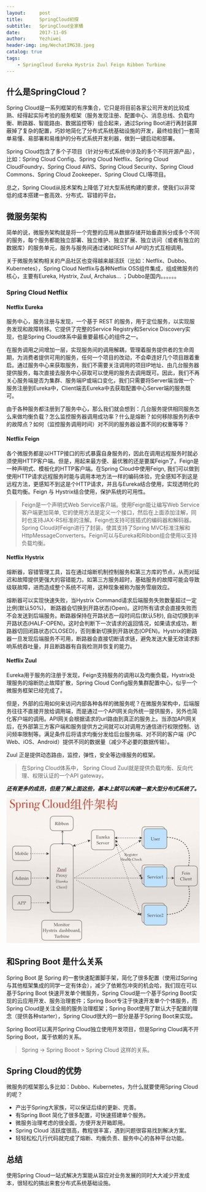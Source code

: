 ```yaml
---
layout:     post
title:      SpringCloud初探
subtitle:   SpringCloud全家桶
date:       2017-11-05
author:     Yezhiwei
header-img: img/WechatIMG38.jpeg
catalog: true
tags:
    - SpringCloud Eureka Hystrix Zuul Feign Ribbon Turbine
---
```



## 什么是SpringCloud？

Spring Cloud是一系列框架的有序集合，它只是将目前各家公司开发的比较成熟、经得起实际考验的服务框架（服务发现注册、配置中心、消息总线、负载均衡、断路器、智能路由、数据监控等）组合起来，通过Spring Boot进行再封装屏蔽掉了复杂的配置，巧妙地简化了分布式系统基础设施的开发，最终给我们一套简单易懂、易部署和易维护的分布式系统开发利器，做到一键启动和部署。

Spring Cloud包含了多个子项目（针对分布式系统中涉及的多个不同开源产品），比如：Spring Cloud Config、Spring Cloud Netflix、Spring Cloud CloudFoundry、Spring Cloud AWS、Spring Cloud Security、Spring Cloud Commons、Spring Cloud Zookeeper、Spring Cloud CLI等项目。

总之，Spring Cloud从技术架构上降低了对大型系统构建的要求，使我们以非常低的成本搭建一套高效、分布式、容错的平台。

## 微服务架构

简单的说，微服务架构就是将一个完整的应用从数据存储开始垂直拆分成多个不同的服务，每个服务都能独立部署、独立维护、独立扩展、独立访问（或者有独立的数据库）的服务单元，服务与服务间通过诸如RESTful API的方式互相调用。

关于微服务架构相关的产品社区也变得越来越活跃（比如：Netflix、Dubbo、Kubernetes），Spring Cloud Netflix与各种Netflix OSS组件集成，组成微服务的核心，主要有Eureka, Hystrix, Zuul, Archaius… ；Dubbo是国内。。。。。。


### Spring Cloud Netflix

#### Netflix Eureka

服务中心，服务注册与发现，一个基于 REST 的服务，用于定位服务，以实现服务发现和故障转移。它提供了完整的Service Registry和Service Discovery实现，也是Spring Cloud体系中最重要最核心的组件之一。

在服务调用之间增加一层，实现服务间的调用解耦，管理着服务提供者的生命周期，为消费者提供可用的服务，任何一个项目的改动，不会牵连好几个项目跟着重启。通过服务中心来获取服务，我们不需要关注调用的项目IP地址、由几台服务器提供服务，每次直接去服务中心获取可以使用的服务去调用既可。因此，我们不再关心服务端是否为集群、服务端IP或端口变化，我们只需要将Server端当做一个服务注册到Eureka中，Client端去Eureka中去获取配置中心Server端的服务既可。

由于各种服务都注册到了服务中心，那么我们就会想到：几台服务提供相同服务怎么来做均衡负载？怎么监控服务器调用成功率？什么是熔断？如何移除服务列表中的故障点？如何（监控服务调用时间）对不同的服务器设置不同的权重等等？ 

#### Netflix Feign

各个微服务都是以HTTP接口的形式暴露自身服务的，因此在调用远程服务时就必须使用HTTP客户端。但是，用起来最方便、最优雅的还是要属Feign了。Feign是一种声明式、模板化的HTTP客户端。在Spring Cloud中使用Feign, 我们可以做到使用HTTP请求远程服务时能与调用本地方法一样的编码体验，完全感知不到这是远程方法，更感知不到这是个HTTP请求，并且与Eureka结合使用，实现透明化的负载均衡。Feign 与 Hystrix结合使用，保护系统的可用性。

> Feign是一个声明式Web Service客户端。使用Feign能让编写Web Service客户端更加简单, 它的使用方法是定义一个接口，然后在上面添加注解，同时也支持JAX-RS标准的注解。Feign也支持可拔插式的编码器和解码器。Spring Cloud对Feign进行了封装，使其支持了Spring MVC标准注解和HttpMessageConverters。Feign可以与Eureka和Ribbon组合使用以支持负载均衡。

#### Netflix Hystrix

熔断器，容错管理工具，旨在通过熔断机制控制服务和第三方库的节点，从而对延迟和故障提供更强大的容错能力。如第三方服务超时，基础服务的故障可能会导致级联故障，进而造成整个系统不可用，这种现象被称为服务雪崩效应。

熔断器可以实现快速失败，当Hystrix Command请求后端服务失败数量超过一定比例(默认50%)， 断路器会切换到开路状态(Open)。这时所有请求会直接失败而不会发送到后端服务。断路器保持在开路状态一段时间后(默认5秒), 自动切换到半开路状态(HALF-OPEN)。这时会判断下一次请求的返回情况，如果请求成功，断路器切回闭路状态(CLOSED)，否则重新切换到开路状态(OPEN)。Hystrix的断路器一旦发现后端服务不可用，断路器会直接切断请求链，避免发送大量无效请求影响系统吞吐量，并且断路器有自我检测并恢复的能力。

#### Netflix Zuul

Eureka用于服务的注册于发现，Feign支持服务的调用以及均衡负载，Hystrix处理服务的熔断防止故障扩散，Spring Cloud Config服务集群配置中心，似乎一个微服务框架已经完成了。

但是，外部的应用如何来访问内部各种各样的微服务呢？在微服务架构中，后端服务往往不直接开放给调用端，而是通过一个API网关向外统一提供服务，另外也简化客户端的调用。API网关会根据请求的url路由到真正的服务上。当添加API网关后，在外部第三方客户端和服务提供方之间就可以对调用方通信进行权限控制、访问频率限制等。满足条件后将请求均衡分发给后台服务端、对不同的客户端（PC Web、iOS、Android）提供不同的数据量（减少不必要的数据传输）。

Zuul 正是提供动态路由，监控，弹性，安全等边缘服务的框架。
> 在Spring Cloud体系中， Spring Cloud Zuul就是提供负载均衡、反向代理、权限认证的一个API gateway。

<!--#### Netflix Archaius

配置管理API，包含一系列配置管理API，提供动态类型化属性、线程安全配置操作、轮询框架、回调机制等功能。可以实现动态获取配置， 原理是每隔60s（默认，可配置）从配置源读取一次内容，这样修改了配置文件后不需要重启服务就可以使修改后的内容生效，前提使用archaius的API来读取。

### Spring Cloud Config

俗称的配置中心，配置管理工具包，让你可以把配置放到远程服务器，集中化管理集群配置，目前支持本地存储、Git以及Subversion。方便以后统一管理、升级装备。

### Spring Cloud Bus

事件、消息总线，用于在集群（例如，配置变化事件）中传播状态变化，可与Spring Cloud Config联合实现热部署。

### Spring Cloud Consul

Consul 是一个支持多数据中心分布式高可用的服务发现和配置共享的服务软件,由 HashiCorp 公司用 Go 语言开发, 基于 Mozilla Public License 2.0 的协议进行开源. Consul 支持健康检查,并允许 HTTP 和 DNS 协议调用 API 存储键值对.

Spring Cloud Consul 封装了Consul操作，consul是一个服务发现与配置工具，与Docker容器可以无缝集成。

### Spring Cloud Sleuth

日志收集工具包，封装了Dapper和log-based追踪以及Zipkin和HTrace操作，为SpringCloud应用实现了一种分布式追踪解决方案。

### Spring Cloud Stream

Spring Cloud Stream是创建消息驱动微服务应用的框架。Spring Cloud Stream是基于Spring Boot创建，用来建立单独的／工业级spring应用，使用spring integration提供与消息代理之间的连接。数据流操作开发包，封装了与Redis,Rabbit、Kafka等发送接收消息。

一个业务会牵扯到多个任务，任务之间是通过事件触发的，这就是Spring Cloud stream要干的事了。-->

***还有更多的成员，但是了解上面这些，基本上就可以构建一套大型分布式系统了。***

![Spring Cloud](/img/spring-cloud.jpg)

## 和Spring Boot 是什么关系

Spring Boot 是 Spring 的一套快速配置脚手架，简化了很多配置（使用过Spring与其他框架集成的同学一定有体会），减少了依赖包冲突的机会哈，我们现在可以基于Spring Boot 快速开发单个微服务，Spring Cloud是一个基于Spring Boot实现的云应用开发、服务治理套件；Spring Boot专注于快速开发单个个体服务，而Spring Cloud是关注全局的服务治理框架；Spring Boot使用了默认大于配置的理念（提供各种starter），Spring Cloud很大的一部分是基于Spring Boot来实现。

Spring Boot可以离开Spring Cloud独立使用开发项目，但是Spring Cloud离不开Spring Boot，属于依赖的关系。

> Spring -> Spring Booot > Spring Cloud 这样的关系。

## Spring Cloud的优势

微服务的框架那么多比如：Dubbo、Kubernetes，为什么就要使用Spring Cloud的呢？

* 产出于Spring大家族，可以保证后续的更新、完善。
* 有Spring Boot 简化了很多配置，可快速搭建单个服务。
* 微服务治理考虑的很全面，方便开发开箱即用。
* Spring Cloud 活跃度很高，教程很丰富，遇到问题很容易找到解决方案。
* 轻轻松松几行代码就完成了熔断、均衡负责、服务中心的各种平台功能。

## 总结
使用Spring Cloud一站式解决方案能从容应对业务发展的同时大大减少开发成本，很轻松的搞出来套分布式系统基础设施。



